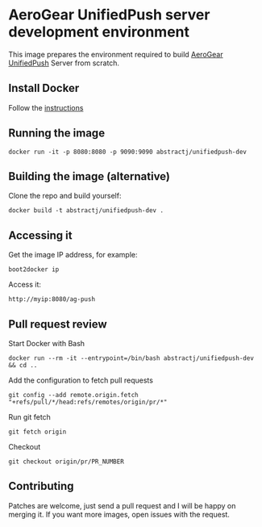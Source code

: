 # AeroGear UnifiedPush server development environment

This image prepares the environment required to build [AeroGear UnifiedPush](https://github.com/aerogear/aerogear-unifiedpush-server/) Server from scratch.

## Install Docker

Follow the [instructions](http://docs.docker.com/installation/)

## Running the image

`docker run -it -p 8080:8080 -p 9090:9090 abstractj/unifiedpush-dev`

## Building the image (alternative)

Clone the repo and build yourself:

`docker build -t abstractj/unifiedpush-dev .`

## Accessing it

Get the image IP address, for example:

`boot2docker ip`

Access it:

`http://myip:8080/ag-push`

## Pull request review

Start Docker with Bash

`docker run --rm -it --entrypoint=/bin/bash abstractj/unifiedpush-dev && cd ..`

Add the configuration to fetch pull requests

`git config --add remote.origin.fetch "+refs/pull/*/head:refs/remotes/origin/pr/*"`

Run git fetch

`git fetch origin`

Checkout

`git checkout origin/pr/PR_NUMBER`

## Contributing

Patches are welcome, just send a pull request and I will be happy on merging it. If you want more images, open issues
with the request.
